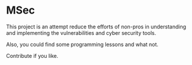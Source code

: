 # MSec
This project is an attempt reduce the efforts of non-pros in understanding and implementing the vulnerabilities and cyber security tools.

Also, you could find some programming lessons and what not. 

Contribute if you like.


